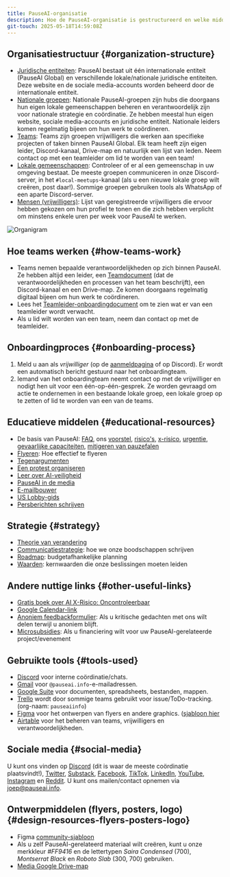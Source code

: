 ```yaml
---
title: PauseAI-organisatie
description: Hoe de PauseAI-organisatie is gestructureerd en welke middelen beschikbaar zijn voor leden.
git-touch: 2025-05-18T14:59:08Z
---
```

<!-- einde van frontmatter-metadata, streepjes hierboven moeten blijven -->
## Organisatiestructuur {#organization-structure}

- [Juridische entiteiten](/legal): PauseAI bestaat uit één internationale entiteit (PauseAI Global) en verschillende lokale/nationale juridische entiteiten. Deze website en de sociale media-accounts worden beheerd door de internationale entiteit.
- [Nationale groepen](/national-groups): Nationale PauseAI-groepen zijn hubs die doorgaans hun eigen lokale gemeenschappen beheren en verantwoordelijk zijn voor nationale strategie en coördinatie. Ze hebben meestal hun eigen website, sociale media-accounts en juridische entiteit. Nationale leiders komen regelmatig bijeen om hun werk te coördineren.
- [Teams](/teams): Teams zijn groepen vrijwilligers die werken aan specifieke projecten of taken binnen PauseAI Global. Elk team heeft zijn eigen leider, Discord-kanaal, Drive-map en natuurlijk een lijst van leden. Neem contact op met een teamleider om lid te worden van een team!
- [Lokale gemeenschappen](/communities): Controleer of er al een gemeenschap in uw omgeving bestaat. De meeste groepen communiceren in onze Discord-server, in het `#local-meetups`-kanaal (als u een nieuwe lokale groep wilt creëren, post daar!). Sommige groepen gebruiken tools als WhatsApp of een aparte Discord-server.
- [Mensen (vrijwilligers)](/people): Lijst van geregistreerde vrijwilligers die ervoor hebben gekozen om hun profiel te tonen en die zich hebben verplicht om minstens enkele uren per week voor PauseAI te werken.

![Organigram](/org.png)

## Hoe teams werken {#how-teams-work}

- Teams nemen bepaalde verantwoordelijkheden op zich binnen PauseAI. Ze hebben altijd een leider, een [Teamdocument](https://docs.google.com/document/d/1Y6yXUrmI7hU59oplJdYErvwFQFCvofLVCrjTamhwkKU/edit?tab=t.0#heading=h.2cl0wb8wji0o) (dat de verantwoordelijkheden en processen van het team beschrijft), een Discord-kanaal en een Drive-map. Ze komen doorgaans regelmatig digitaal bijeen om hun werk te coördineren.
- Lees het [Teamleider-onboardingdocument](https://docs.google.com/document/d/1obQTc4o3gSmTZ5WsvOWK9vG_7Ait6ZogDgrcj_ZKjPA/edit?tab=t.0#heading=h.1lwhibce68fa) om te zien wat er van een teamleider wordt verwacht.
- Als u lid wilt worden van een team, neem dan contact op met de teamleider.

## Onboardingproces {#onboarding-process}

1. Meld u aan als _vrijwilliger_ (op de [aanmeldpagina](/join) of op Discord). Er wordt een automatisch bericht gestuurd naar het onboardingteam.
1. Iemand van het onboardingteam neemt contact op met de vrijwilliger en nodigt hen uit voor een één-op-één-gesprek. Ze worden gevraagd om actie te ondernemen in een bestaande lokale groep, een lokale groep op te zetten of lid te worden van een van de teams.

## Educatieve middelen {#educational-resources}

- De basis van PauseAI: [FAQ](/faq), ons [voorstel](/proposal), [risico's](/risks), [x-risico](/xrisk), [urgentie](/urgency), [gevaarlijke capaciteiten](/dangerous-capabilities), [mitigeren van pauzefalen](/mitigating-pause-failures)
- [Flyeren](/flyering): Hoe effectief te flyeren
- [Tegenargumenten](/counterarguments)
- [Een protest organiseren](/organizing-a-protest)
- [Leer over AI-veiligheid](/learn)
- [PauseAI in de media](/press)
- [E-mailbouwer](/email-builder)
- [US Lobby-gids](/us-lobby-guide)
- [Persberichten schrijven](/writing-press-releases)

## Strategie {#strategy}

- [Theorie van verandering](/theory-of-change)
- [Communicatiestrategie](/communication-strategy): hoe we onze boodschappen schrijven
- [Roadmap](/roadmap): budgetafhankelijke planning
- [Waarden](/values): kernwaarden die onze beslissingen moeten leiden

## Andere nuttige links {#other-useful-links}

- [Gratis boek over AI X-Risico: Oncontroleerbaar](https://impactbooks.store/cart/47288196366640:1?discount=UNCON-P3SFRS)
- [Google Calendar-link](https://calendar.google.com/calendar/u/0?cid=Y19mNWE4YWYyMDZlNjM1ODc2NjVjNmU4MzAzOTgzZmVmYWYzYTBjNjE0NGRiMGFhNDljOTcwZWZhNTEwYTNkODY3QGdyb3VwLmNhbGVuZGFyLmdvb2dsZS5jb20)
- [Anoniem feedbackformulier](https://airtable.com/appWPTGqZmUcs3NWu/pagIvo9Sv6IDHaolu/form): Als u kritische gedachten met ons wilt delen terwijl u anoniem blijft.
- [Microsubsidies](/microgrants): Als u financiering wilt voor uw PauseAI-gerelateerde project/evenement

## Gebruikte tools {#tools-used}

- [Discord](https://discord.gg/2XXWXvErfA) voor interne coördinatie/chats.
- [Gmail](https://gmail.com) voor `@pauseai.info`-e-mailadressen.
- [Google Suite](https://workspace.google.com/) voor documenten, spreadsheets, bestanden, mappen.
- [Trello](https://trello.com/) wordt door sommige teams gebruikt voor issue/ToDo-tracking. (org-naam: `pauseaiinfo`)
- [Figma](https://figma.com) voor het ontwerpen van flyers en andere graphics. ([sjabloon hier](https://www.figma.com/design/iQ4PHQTi1vAVmT9Lckazqt/PauseAI-designs---editable)
- [Airtable](https://airtable.com/) voor het beheren van teams, vrijwilligers en verantwoordelijkheden.

## Sociale media {#social-media}

U kunt ons vinden op [Discord](https://discord.gg/2XXWXvErfA) (dit is waar de meeste coördinatie plaatsvindt!), [Twitter](https://twitter.com/PauseAI), [Substack](https://substack.com/@pauseai), [Facebook](https://www.facebook.com/PauseAI), [TikTok](https://www.tiktok.com/@pauseai), [LinkedIn](https://www.linkedin.com/uas/login?session_redirect=/company/97035448/), [YouTube](https://www.youtube.com/@PauseAI), [Instagram](https://www.instagram.com/pause_ai) en [Reddit](https://www.reddit.com/r/PauseAI/).
U kunt ons mailen/contact opnemen via [joep@pauseai.info](mailto:joep@pauseai.info).

## Ontwerpmiddelen (flyers, posters, logo) {#design-resources-flyers-posters-logo}

- Figma [community-sjabloon](https://www.figma.com/design/iQ4PHQTi1vAVmT9Lckazqt/PauseAI-designs---editable)
- Als u zelf PauseAI-gerelateerd materiaal wilt creëren, kunt u onze merkkleur _#FF9416_ en de lettertypen _Saira Condensed_ (700), _Montserrat Black_ en _Roboto Slab_ (300, 700) gebruiken.
- [Media Google Drive-map](https://drive.google.com/drive/folders/1bQ_MZ8giK-Mee4ABkO0BgcFInaXruNpa?usp=sharing)